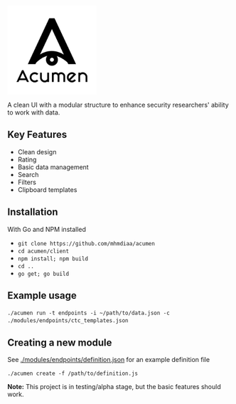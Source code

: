 <img src="client/public/acumen.jpg" alt="acumen" width="200px" align="center">

A clean UI with a modular structure to enhance security researchers' ability to work with data.

## Key Features
- Clean design
- Rating
- Basic data management
- Search
- Filters
- Clipboard templates

## Installation

With Go and NPM installed

- `git clone https://github.com/mhmdiaa/acumen`
- `cd acumen/client`
- `npm install; npm build`
- `cd ..`
- `go get; go build`

## Example usage

`./acumen run -t endpoints -i ~/path/to/data.json -c ./modules/endpoints/ctc_templates.json`

## Creating a new module

See [./modules/endpoints/definition.json](modules/endpoints/definition.json) for an example definition file

```
./acumen create -f /path/to/definition.js
```

**Note:** This project is in testing/alpha stage, but the basic features should work.

